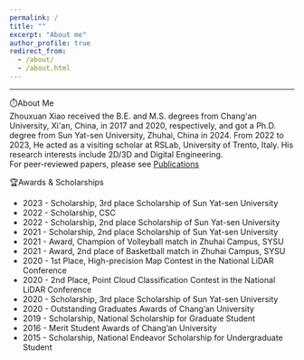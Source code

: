 ```yaml
---
permalink: /
title: ""
excerpt: "About me"
author_profile: true
redirect_from: 
  - /about/
  - /about.html
---
```


________________________________________________________________________________________________________
⏱️About Me    
Zhouxuan Xiao received the B.E. and M.S. degrees from Chang'an University, Xi'an, China, in 2017 and 2020, respectively, and got a Ph.D. degree from Sun Yat-sen University, Zhuhai, China in 2024. From 2022 to 2023, He acted as a visiting scholar at RSLab, University of Trento, Italy. His research interests include 2D/3D and Digital Engineering.<br>
For peer-reviewed papers, please see [Publications](https://zhouxuanxiao.github.io/publications/)

🏆Awards & Scholarships  
* 2023 - Scholarship, 3rd place Scholarship of Sun Yat-sen University<br>
* 2022 - Scholarship, CSC<br>
* 2022 - Scholarship, 2nd place Scholarship of Sun Yat-sen University<br>
* 2021 - Scholarship, 2nd place Scholarship of Sun Yat-sen University<br>
* 2021 - Award, Champion of Volleyball match in Zhuhai Campus, SYSU<br>
* 2021 - Award, 2nd place of Basketball match in Zhuhai Campus, SYSU<br>
* 2020 - 1st Place, High-precision Map Contest in the National LiDAR Conference<br>
* 2020 - 2nd Place, Point Cloud Classification Contest in the National LiDAR Conference<br>
* 2020 - Scholarship, 3rd place Scholarship of Sun Yat-sen University<br>
* 2020 - Outstanding Graduates Awards of Chang’an University<br>
* 2019 - Scholarship, National Scholarship for Graduate Student<br>
* 2016 - Merit Student Awards of Chang’an University<br>
* 2015 - Scholarship, National Endeavor Scholarship for Undergraduate Student<br>
